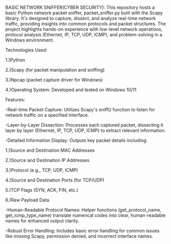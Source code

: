 BASIC NETWORK SNIFFER(CYBER SECURITY):
This repository hosts a basic Python network packet sniffer, 
packet_sniffer.py built with the Scapy library. It's designed to capture, dissect, and analyze real-time network traffic, providing insights into common protocols and packet structures. The project highlights hands-on experience with low-level network operations, protocol analysis (Ethernet, IP, TCP, UDP, ICMP), and problem-solving in a Windows environment.


Technologies Used:

1.)Python 

2.)Scapy (for packet manipulation and sniffing) 

3.)Npcap (packet capture driver for Windows) 

4.)Operating System: Developed and tested on Windows 10/11 



Features:

-Real-time Packet Capture: Utilizes Scapy's sniff() function to listen for network traffic on a specified interface. 

-Layer-by-Layer Dissection: Processes each captured packet, dissecting it layer by layer (Ethernet, IP, TCP, UDP, ICMP) to extract relevant information. 

-Detailed Information Display: Outputs key packet details including:

1.)Source and Destination MAC Addresses 

2.)Source and Destination IP Addresses 

3.)Protocol (e.g., TCP, UDP, ICMP) 

4.)Source and Destination Ports (for TCP/UDP) 

5.)TCP Flags (SYN, ACK, FIN, etc.) 

6.)Raw Payload Data 

-Human-Readable Protocol Names: Helper functions (get_protocol_name, get_icmp_type_name) translate numerical codes into clear, human-readable names for enhanced output clarity. 

-Robust Error Handling: Includes basic error handling for common issues like missing Scapy, permission denied, and incorrect interface names. 
